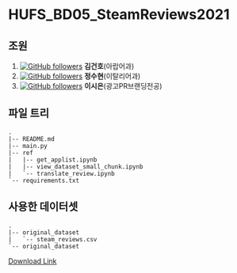 # HUFS_BD05_SteamReviews2021

## 조원
1. [![GitHub followers](https://img.shields.io/github/followers/basekim14.svg?style=social&label=Follow&maxAge=2592000)](https://github.com/basekim14?tab=followers) **김건호**(아랍어과)
2. [![GitHub followers](https://img.shields.io/github/followers/sasha1107.svg?style=social&label=Follow&maxAge=2592000)](https://github.com/sasha1107?tab=followers) **정수현**(이탈리어과)
3. [![GitHub followers](https://img.shields.io/github/followers/xieun99.svg?style=social&label=Follow&maxAge=2592000)](https://github.com/xieun99?tab=followers) **이시은**(광고PR브랜딩전공) 



## 파일 트리

```
.
|-- README.md
|-- main.py
|-- ref
|   |-- get_applist.ipynb
|   |-- view_dataset_small_chunk.ipynb
|   `-- translate_review.ipynb
`-- requirements.txt
```



## 사용한 데이터셋

```
.
|-- original_dataset
|   `-- steam_reviews.csv
`-- original_dataset
```

[Download Link](https://drive.google.com/drive/folders/1k7NfTlzOSI0S_NsEQ4lFiDuVKYJldOu6?usp=sharing)
